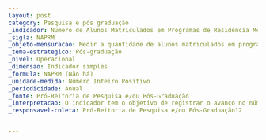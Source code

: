 ```yaml
---
layout: post
category: Pesquisa e pós graduação
_indicador: Número de Alunos Matriculados em Programas de Residência Médica 
_sigla: NAPRM
_objeto-mensuracao: Medir a quantidade de alunos matriculados em programas de residência médica
_tema-estrategico: Pós-graduação
_nivel: Operacional
_dimensao: Indicador simples
_formula: NAPRM (Não há)
_unidade-medida: Número Inteiro Positivo
_periodicidade: Anual
_fonte: Pró-Reitoria de Pesquisa e/ou Pós-Graduação
_interpretacao: O indicador tem o objetivo de registrar o avanço no número de alunos matriculados em cursos de especialização na IFES
_responsavel-coleta: Pró-Reitoria de Pesquisa e/ou Pós-Graduação12 


---
```

